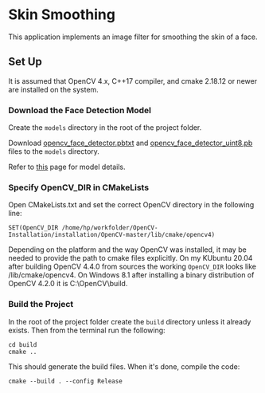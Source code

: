 # Skin Smoothing

This application implements an image filter for smoothing the skin of a face.

## Set Up

It is assumed that OpenCV 4.x, C++17 compiler, and cmake 2.18.12 or newer are installed on the system.

### Download the Face Detection Model

Create the `models` directory in the root of the project folder. 

Download [opencv_face_detector.pbtxt](https://github.com/opencv/opencv/blob/master/samples/dnn/face_detector/opencv_face_detector.pbtxt) and [opencv_face_detector_uint8.pb](https://github.com/opencv/opencv_3rdparty/raw/8033c2bc31b3256f0d461c919ecc01c2428ca03b/opencv_face_detector_uint8.pb) files to the `models` directory.

Refer to [this](https://github.com/opencv/opencv/tree/master/samples/dnn) page for model details.

### Specify OpenCV_DIR in CMakeLists

Open CMakeLists.txt and set the correct OpenCV directory in the following line:

```
SET(OpenCV_DIR /home/hp/workfolder/OpenCV-Installation/installation/OpenCV-master/lib/cmake/opencv4)
```

Depending on the platform and the way OpenCV was installed, it may be needed to provide the path to cmake files explicitly. On my KUbuntu 20.04 after building OpenCV 4.4.0 from sources the working `OpenCV_DIR` looks like <OpenCV installation path>/lib/cmake/opencv4. On Windows 8.1 after installing a binary distribution of OpenCV 4.2.0 it is C:\OpenCV\build.


### Build the Project

In the root of the project folder create the `build` directory unless it already exists. Then from the terminal run the following:

```
cd build
cmake ..
```

This should generate the build files. When it's done, compile the code:

```
cmake --build . --config Release
```

